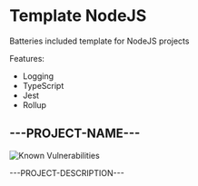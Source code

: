 # Template NodeJS

Batteries included template for NodeJS projects

Features:
- Logging
- TypeScript
- Jest
- Rollup

## ---PROJECT-NAME---

![Known Vulnerabilities](https://snyk.io/test/github/---GITHUB-PROJECT---/badge.svg)

---PROJECT-DESCRIPTION---

